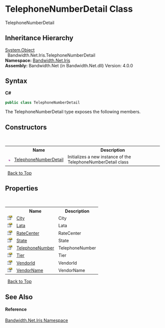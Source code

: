 ﻿# TelephoneNumberDetail Class
 

TelephoneNumberDetail


## Inheritance Hierarchy
<a href="http://msdn2.microsoft.com/en-us/library/e5kfa45b" target="_blank">System.Object</a><br />&nbsp;&nbsp;Bandwidth.Net.Iris.TelephoneNumberDetail<br />
**Namespace:**&nbsp;<a href ="N_Bandwidth_Net_Iris.md">Bandwidth.Net.Iris</a><br />**Assembly:**&nbsp;Bandwidth.Net (in Bandwidth.Net.dll) Version: 4.0.0

## Syntax

**C#**<br />
``` C#
public class TelephoneNumberDetail
```

The TelephoneNumberDetail type exposes the following members.


## Constructors
&nbsp;<table><tr><th></th><th>Name</th><th>Description</th></tr><tr><td>![Public method](media/pubmethod.gif "Public method")</td><td><a href ="M_Bandwidth_Net_Iris_TelephoneNumberDetail__ctor.md">TelephoneNumberDetail</a></td><td>
Initializes a new instance of the TelephoneNumberDetail class</td></tr></table>&nbsp;
<a href="#telephonenumberdetail-class">Back to Top</a>

## Properties
&nbsp;<table><tr><th></th><th>Name</th><th>Description</th></tr><tr><td>![Public property](media/pubproperty.gif "Public property")</td><td><a href ="P_Bandwidth_Net_Iris_TelephoneNumberDetail_City.md">City</a></td><td>
City</td></tr><tr><td>![Public property](media/pubproperty.gif "Public property")</td><td><a href ="P_Bandwidth_Net_Iris_TelephoneNumberDetail_Lata.md">Lata</a></td><td>
Lata</td></tr><tr><td>![Public property](media/pubproperty.gif "Public property")</td><td><a href ="P_Bandwidth_Net_Iris_TelephoneNumberDetail_RateCenter.md">RateCenter</a></td><td>
RateCenter</td></tr><tr><td>![Public property](media/pubproperty.gif "Public property")</td><td><a href ="P_Bandwidth_Net_Iris_TelephoneNumberDetail_State.md">State</a></td><td>
State</td></tr><tr><td>![Public property](media/pubproperty.gif "Public property")</td><td><a href ="P_Bandwidth_Net_Iris_TelephoneNumberDetail_TelephoneNumber.md">TelephoneNumber</a></td><td>
TelephoneNumber</td></tr><tr><td>![Public property](media/pubproperty.gif "Public property")</td><td><a href ="P_Bandwidth_Net_Iris_TelephoneNumberDetail_Tier.md">Tier</a></td><td>
Tier</td></tr><tr><td>![Public property](media/pubproperty.gif "Public property")</td><td><a href ="P_Bandwidth_Net_Iris_TelephoneNumberDetail_VendorId.md">VendorId</a></td><td>
VendorId</td></tr><tr><td>![Public property](media/pubproperty.gif "Public property")</td><td><a href ="P_Bandwidth_Net_Iris_TelephoneNumberDetail_VendorName.md">VendorName</a></td><td>
VendorName</td></tr></table>&nbsp;
<a href="#telephonenumberdetail-class">Back to Top</a>

## See Also


#### Reference
<a href ="N_Bandwidth_Net_Iris.md">Bandwidth.Net.Iris Namespace</a><br />